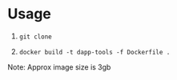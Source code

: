 # Usage
1. `git clone`

2. `docker build -t dapp-tools -f Dockerfile .`

Note:
Approx image size is 3gb
